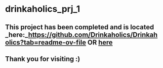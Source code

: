 # drinkaholics_prj_1

## This project has been completed and is located _here:_https://github.com/Drinkaholics/Drinkaholics?tab=readme-ov-file OR [here](https://drinkaholics.github.io/Drinkaholics/)

## Thank you for visiting :) 
